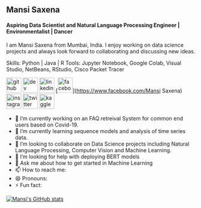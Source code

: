 ## Mansi Saxena
#### Aspiring Data Scientist and Natural Language Processing Engineer | Environmentalist | Dancer
I am Mansi Saxena from Mumbai, India. I enjoy working on data science projects and always look forward to collaborating and discussing new ideas. 

Skills: Python | Java | R 
Tools: Jupyter Notebook, Google Colab, Visual Studio, NetBeans, RStudio, Cisco Packet Tracer

[<img src='https://cdn.jsdelivr.net/npm/simple-icons@3.0.1/icons/github.svg' alt='github' height='40'>](https://github.com/saxenamansi)  [<img src='https://cdn.jsdelivr.net/npm/simple-icons@3.0.1/icons/dev-dot-to.svg' alt='dev' height='40'>](https://dev.to/saxenamansi)  [<img src='https://cdn.jsdelivr.net/npm/simple-icons@3.0.1/icons/linkedin.svg' alt='linkedin' height='40'>](https://www.linkedin.com/in/MansiSaxena/)  [<img src='https://cdn.jsdelivr.net/npm/simple-icons@3.0.1/icons/facebook.svg' alt='facebook' height='40'>](https://www.facebook.com/Mansi Saxena)  [<img src='https://cdn.jsdelivr.net/npm/simple-icons@3.0.1/icons/instagram.svg' alt='instagram' height='40'>](https://www.instagram.com/blackshine_99/)  [<img src='https://cdn.jsdelivr.net/npm/simple-icons@3.0.1/icons/twitter.svg' alt='twitter' height='40'>](https://twitter.com/MansiSa02771233)  [<img src='https://cdn.jsdelivr.net/npm/simple-icons@3.0.1/icons/kaggle.svg' alt='kaggle' height='40'>](https://www.kaggle.com/mansisaxena) 

- 🔭 I’m currently working on an FAQ retreival System for common end users based on Covid-19. 
- 🌱 I’m currently learning sequence models and analysis of time series data. 
- 👯 I’m looking to collaborate on Data Science projects including Natural Language Processing, Computer Vision and Machine Learning. 
- 🤔 I’m looking for help with deploying BERT models
- 💬 Ask me about how to get started in Machine Learning
- 📫 How to reach me: 
- 😄 Pronouns: 
- ⚡ Fun fact: 

[![Mansi's GitHub stats](https://github-readme-stats.vercel.app/api?username=saxenamansi)](https://github.com/anuraghazra/github-readme-stats)

